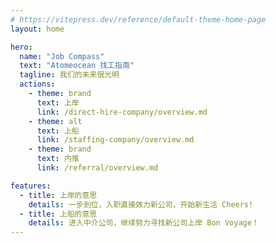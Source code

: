 ```yaml
---
# https://vitepress.dev/reference/default-theme-home-page
layout: home

hero:
  name: "Job Compass"
  text: "Atomeocean 找工指南"
  tagline: 我们的未来很光明
  actions:
    - theme: brand
      text: 上岸
      link: /direct-hire-company/overview.md
    - theme: alt
      text: 上船
      link: /staffing-company/overview.md
    - theme: brand
      text: 内推
      link: /referral/overview.md

features:
  - title: 上岸的意思
    details: 一步到位，入职直接效力新公司，开始新生活 Cheers!
  - title: 上船的意思
    details: 进入中介公司，继续努力寻找新公司上岸 Bon Voyage！
---
```


